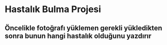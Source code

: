 # Hastalık Bulma Projesi 
## Öncelikle fotoğrafı yüklemen gerekli yükledikten sonra bunun hangi hastalık olduğunu yazdırır
